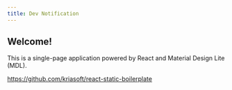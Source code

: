 ```yaml
---
title: Dev Notification
---
```


## Welcome!

This is a single-page application powered by React and Material Design Lite (MDL).

https://github.com/kriasoft/react-static-boilerplate


